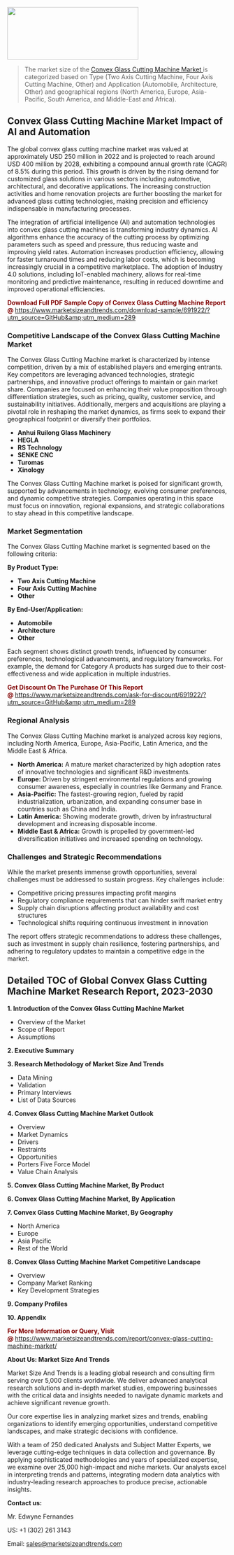<img src="https://100x100musica.es/wp-content/uploads/2024/12/Verified-Market-Reports-4-300x120.jpg" alt="" width="300" height="120" class="alignnone size-medium wp-image-100382" /><blockquote><p>The market size of the <a href="https://www.marketsizeandtrends.com/download-sample/691922/?utm_source=GitHub&amp;utm_medium=289" target="_blank">Convex Glass Cutting Machine Market </a>is categorized based on Type (Two Axis Cutting Machine, Four Axis Cutting Machine, Other) and Application (Automobile, Architecture, Other) and geographical regions (North America, Europe, Asia-Pacific, South America, and Middle-East and Africa).</p></blockquote><p><h2>Convex Glass Cutting Machine Market Impact of AI and Automation</h2><p>The global convex glass cutting machine market was valued at approximately USD 250 million in 2022 and is projected to reach around USD 400 million by 2028, exhibiting a compound annual growth rate (CAGR) of 8.5% during this period. This growth is driven by the rising demand for customized glass solutions in various sectors including automotive, architectural, and decorative applications. The increasing construction activities and home renovation projects are further boosting the market for advanced glass cutting technologies, making precision and efficiency indispensable in manufacturing processes.</p><p>The integration of artificial intelligence (AI) and automation technologies into convex glass cutting machines is transforming industry dynamics. AI algorithms enhance the accuracy of the cutting process by optimizing parameters such as speed and pressure, thus reducing waste and improving yield rates. Automation increases production efficiency, allowing for faster turnaround times and reducing labor costs, which is becoming increasingly crucial in a competitive marketplace. The adoption of Industry 4.0 solutions, including IoT-enabled machinery, allows for real-time monitoring and predictive maintenance, resulting in reduced downtime and improved operational efficiencies.</p></p><p><strong><span style="color: #800000;">Download Full PDF Sample Copy of Convex Glass Cutting Machine Report @</span>&nbsp;</strong><a href="https://www.marketsizeandtrends.com/download-sample/691922/?utm_source=GitHub&amp;utm_medium=289">https://www.marketsizeandtrends.com/download-sample/691922/?utm_source=GitHub&amp;utm_medium=289</a></p><h3>Competitive Landscape of the Convex Glass Cutting Machine Market</h3><p>The Convex Glass Cutting Machine market is characterized by intense competition, driven by a mix of established players and emerging entrants. Key competitors are leveraging advanced technologies, strategic partnerships, and innovative product offerings to maintain or gain market share. Companies are focused on enhancing their value proposition through differentiation strategies, such as pricing, quality, customer service, and sustainability initiatives. Additionally, mergers and acquisitions are playing a pivotal role in reshaping the market dynamics, as firms seek to expand their geographical footprint or diversify their portfolios.</p><p><strong><p><ul><li>Anhui Ruilong Glass Machinery </li><li> HEGLA </li><li> RS Technology </li><li> SENKE CNC </li><li> Turomas </li><li> Xinology</p></li></ul></p></strong></p><p>The Convex Glass Cutting Machine market is poised for significant growth, supported by advancements in technology, evolving consumer preferences, and dynamic competitive strategies. Companies operating in this space must focus on innovation, regional expansions, and strategic collaborations to stay ahead in this competitive landscape.</p><h3>Market Segmentation</h3><p>The Convex Glass Cutting Machine market is segmented based on the following criteria:</p><p><strong>By Product Type:</strong></p><p><strong><p><ul><li>Two Axis Cutting Machine </li><li> Four Axis Cutting Machine </li><li> Other</p></li></ul></p></strong></p><p><strong>By End-User/Application:</strong></p><p><strong><p><ul><li>Automobile </li><li> Architecture </li><li> Other</p></li></ul></p></strong></p><p>Each segment shows distinct growth trends, influenced by consumer preferences, technological advancements, and regulatory frameworks. For example, the demand for Category A products has surged due to their cost-effectiveness and wide application in multiple industries.</p><p><strong><span style="color: #800000;">Get Discount On The Purchase Of This Report @&nbsp;</span></strong><a href="https://www.marketsizeandtrends.com/ask-for-discount/691922/?utm_source=GitHub&amp;utm_medium=289">https://www.marketsizeandtrends.com/ask-for-discount/691922/?utm_source=GitHub&amp;utm_medium=289</a></p><h3>Regional Analysis</h3><p>The Convex Glass Cutting Machine market is analyzed across key regions, including North America, Europe, Asia-Pacific, Latin America, and the Middle East &amp; Africa.</p><ul><li><strong>North America:</strong> A mature market characterized by high adoption rates of innovative technologies and significant R&amp;D investments.</li><li><strong>Europe:</strong> Driven by stringent environmental regulations and growing consumer awareness, especially in countries like Germany and France.</li><li><strong>Asia-Pacific:</strong> The fastest-growing region, fueled by rapid industrialization, urbanization, and expanding consumer base in countries such as China and India.</li><li><strong>Latin America:</strong> Showing moderate growth, driven by infrastructural development and increasing disposable income.</li><li><strong>Middle East &amp; Africa:</strong> Growth is propelled by government-led diversification initiatives and increased spending on technology.</li></ul><h3>Challenges and Strategic Recommendations</h3><p>While the market presents immense growth opportunities, several challenges must be addressed to sustain progress. Key challenges include:</p><ul><li>Competitive pricing pressures impacting profit margins</li><li>Regulatory compliance requirements that can hinder swift market entry</li><li>Supply chain disruptions affecting product availability and cost structures</li><li>Technological shifts requiring continuous investment in innovation</li></ul><p>The report offers strategic recommendations to address these challenges, such as investment in supply chain resilience, fostering partnerships, and adhering to regulatory updates to maintain a competitive edge in the market.</p><h2>Detailed TOC of Global Convex Glass Cutting Machine Market Research Report, 2023-2030</h2><p><strong>1. Introduction of the Convex Glass Cutting Machine Market</strong></p><ul><li>Overview of the Market</li><li>Scope of Report</li><li>Assumptions&nbsp;</li></ul><p><strong>2. Executive Summary</strong></p><p><strong>3. Research Methodology of <strong>Market Size And Trends</strong></strong></p><ul><li>Data Mining</li><li>Validation</li><li>Primary Interviews</li><li>List of Data Sources&nbsp;</li></ul><p><strong>4. Convex Glass Cutting Machine Market Outlook</strong></p><ul><li>Overview</li><li>Market Dynamics</li><li>Drivers</li><li>Restraints</li><li>Opportunities</li><li>Porters Five Force Model</li><li>Value Chain Analysis&nbsp;</li></ul><p><strong>5. Convex Glass Cutting Machine Market, By Product</strong></p><p><strong>6. Convex Glass Cutting Machine Market, By Application</strong></p><p><strong>7. Convex Glass Cutting Machine Market, By Geography</strong></p><ul><li>North America</li><li>Europe</li><li>Asia Pacific</li><li>Rest of the World&nbsp;</li></ul><p><strong>8. Convex Glass Cutting Machine Market Competitive Landscape</strong></p><ul><li>Overview</li><li>Company Market Ranking</li><li>Key Development Strategies&nbsp;</li></ul><p><strong>9. Company Profiles</strong></p><p><strong>10. Appendix</strong></p><p><strong><span style="color: #800000;">For More Information or Query, Visit @&nbsp;</span></strong><a href="https://www.marketsizeandtrends.com/report/convex-glass-cutting-machine-market/">https://www.marketsizeandtrends.com/report/convex-glass-cutting-machine-market/</a></p><p></p><p><strong>About Us:&nbsp;Market Size And Trends</strong></p><p>Market Size And Trends&nbsp;is a leading global research and consulting firm serving over 5,000 clients worldwide. We deliver advanced analytical research solutions and in-depth market studies, empowering businesses with the critical data and insights needed to navigate dynamic markets and achieve significant revenue growth.</p><p>Our core expertise lies in analyzing market sizes and trends, enabling organizations to identify emerging opportunities, understand competitive landscapes, and make strategic decisions with confidence.</p><p>With a team of 250 dedicated Analysts and Subject Matter Experts, we leverage cutting-edge techniques in data collection and governance. By applying sophisticated methodologies and years of specialized expertise, we examine over 25,000 high-impact and niche markets. Our analysts excel in interpreting trends and patterns, integrating modern data analytics with industry-leading research approaches to produce precise, actionable insights.</p><p><strong>Contact us:</strong></p><p>Mr. Edwyne Fernandes</p><p>US: +1 (302) 261 3143</p><p>Email: <a href="mailto:sales@marketsizeandtrends.com">sales@marketsizeandtrends.com</a>&nbsp;</p>
